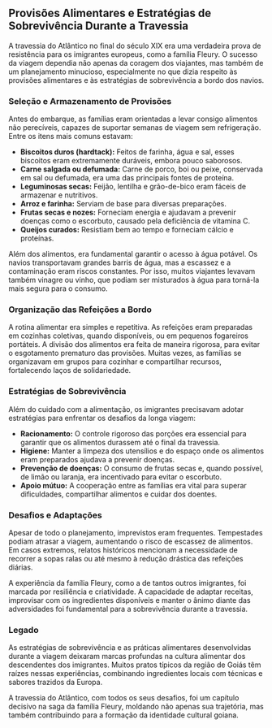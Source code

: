 ## Provisões Alimentares e Estratégias de Sobrevivência Durante a Travessia

A travessia do Atlântico no final do século XIX era uma verdadeira prova de resistência para os imigrantes europeus, como a família Fleury. O sucesso da viagem dependia não apenas da coragem dos viajantes, mas também de um planejamento minucioso, especialmente no que dizia respeito às provisões alimentares e às estratégias de sobrevivência a bordo dos navios.

### Seleção e Armazenamento de Provisões

Antes do embarque, as famílias eram orientadas a levar consigo alimentos não perecíveis, capazes de suportar semanas de viagem sem refrigeração. Entre os itens mais comuns estavam:

- **Biscoitos duros (hardtack):** Feitos de farinha, água e sal, esses biscoitos eram extremamente duráveis, embora pouco saborosos.
- **Carne salgada ou defumada:** Carne de porco, boi ou peixe, conservada em sal ou defumada, era uma das principais fontes de proteína.
- **Leguminosas secas:** Feijão, lentilha e grão-de-bico eram fáceis de armazenar e nutritivos.
- **Arroz e farinha:** Serviam de base para diversas preparações.
- **Frutas secas e nozes:** Forneciam energia e ajudavam a prevenir doenças como o escorbuto, causado pela deficiência de vitamina C.
- **Queijos curados:** Resistiam bem ao tempo e forneciam cálcio e proteínas.

Além dos alimentos, era fundamental garantir o acesso à água potável. Os navios transportavam grandes barris de água, mas a escassez e a contaminação eram riscos constantes. Por isso, muitos viajantes levavam também vinagre ou vinho, que podiam ser misturados à água para torná-la mais segura para o consumo.

### Organização das Refeições a Bordo

A rotina alimentar era simples e repetitiva. As refeições eram preparadas em cozinhas coletivas, quando disponíveis, ou em pequenos fogareiros portáteis. A divisão dos alimentos era feita de maneira rigorosa, para evitar o esgotamento prematuro das provisões. Muitas vezes, as famílias se organizavam em grupos para cozinhar e compartilhar recursos, fortalecendo laços de solidariedade.

### Estratégias de Sobrevivência

Além do cuidado com a alimentação, os imigrantes precisavam adotar estratégias para enfrentar os desafios da longa viagem:

- **Racionamento:** O controle rigoroso das porções era essencial para garantir que os alimentos durassem até o final da travessia.
- **Higiene:** Manter a limpeza dos utensílios e do espaço onde os alimentos eram preparados ajudava a prevenir doenças.
- **Prevenção de doenças:** O consumo de frutas secas e, quando possível, de limão ou laranja, era incentivado para evitar o escorbuto.
- **Apoio mútuo:** A cooperação entre as famílias era vital para superar dificuldades, compartilhar alimentos e cuidar dos doentes.

### Desafios e Adaptações

Apesar de todo o planejamento, imprevistos eram frequentes. Tempestades podiam atrasar a viagem, aumentando o risco de escassez de alimentos. Em casos extremos, relatos históricos mencionam a necessidade de recorrer a sopas ralas ou até mesmo à redução drástica das refeições diárias.

A experiência da família Fleury, como a de tantos outros imigrantes, foi marcada por resiliência e criatividade. A capacidade de adaptar receitas, improvisar com os ingredientes disponíveis e manter o ânimo diante das adversidades foi fundamental para a sobrevivência durante a travessia.

### Legado

As estratégias de sobrevivência e as práticas alimentares desenvolvidas durante a viagem deixaram marcas profundas na cultura alimentar dos descendentes dos imigrantes. Muitos pratos típicos da região de Goiás têm raízes nessas experiências, combinando ingredientes locais com técnicas e sabores trazidos da Europa.

A travessia do Atlântico, com todos os seus desafios, foi um capítulo decisivo na saga da família Fleury, moldando não apenas sua trajetória, mas também contribuindo para a formação da identidade cultural goiana.
